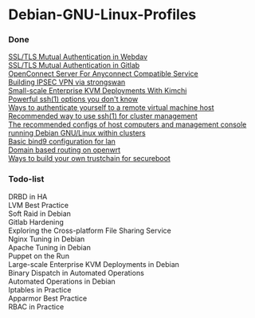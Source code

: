 # Debian-GNU-Linux-Profiles

### Done  

[SSL/TLS Mutual Authentication in Webdav](https://github.com/hardenedlinux/Debian-GNU-Linux-Profiles/blob/master/docs/ssl-tls-mutual-authentication-in-webdav.md)  
[SSL/TLS Mutual Authentication in Gitlab](https://github.com/hardenedlinux/Debian-GNU-Linux-Profiles/blob/master/docs/ssl-tls-mutual-authentication-in-gitlab.md)  
[OpenConnect Server For Anyconnect Compatible Service](https://github.com/hardenedlinux/Debian-GNU-Linux-Profiles/blob/master/docs/OpenConnect-Server(ocserv)-on-debian.md)  
[Building IPSEC VPN via strongswan](https://github.com/hardenedlinux/Debian-GNU-Linux-Profiles/blob/master/docs/strongswan(ipsec)-in-debian.md)  
[Small-scale Enterprise KVM Deployments With Kimchi](https://github.com/hardenedlinux/Debian-GNU-Linux-Profiles/blob/master/docs/small-scale-enterprise-KVM-deployments-with-kimchi.md)  
[Powerful ssh(1) options you don't know](https://github.com/hardenedlinux/Debian-GNU-Linux-Profiles/blob/master/docs/powerful-ssh-options-you-dont-know.md)  
[Ways to authenticate yourself to a remote virtual machine host](https://github.com/hardenedlinux/Debian-GNU-Linux-Profiles/blob/master/docs/auth_to_remote_virtual_host.md)  
[Recommended way to use ssh(1) for cluster management](https://github.com/hardenedlinux/Debian-GNU-Linux-Profiles/blob/master/docs/ssh-for-cluster-management.md)  
[The recommended configs of host computers and management console running Debian GNU/Linux within clusters](https://github.com/hardenedlinux/Debian-GNU-Linux-Profiles/blob/master/docs/recommended_cluster_config.md)  
[Basic bind9 configuration for lan](https://github.com/hardenedlinux/Debian-GNU-Linux-Profiles/blob/master/docs/basic-bind9-cfg-for-lan.md)  
[Domain based routing on openwrt](https://github.com/hardenedlinux/Debian-GNU-Linux-Profiles/blob/master/docs/domain-name-based-routing.md)  
[Ways to build your own trustchain for secureboot](https://github.com/hardenedlinux/Debian-GNU-Linux-Profiles/blob/master/docs/build-secureboot-trustchain.md)  

### Todo-list
DRBD in HA   
LVM Best Practice   
Soft Raid in Debian   
Gitlab Hardening   
Exploring the Cross-platform File Sharing Service   
Nginx Tuning in Debian   
Apache Tuning in Debian   
Puppet on the Run   
Large-scale Enterprise KVM Deployments in Debian   
Binary Dispatch in Automated Operations   
Automated Operations in Debian   
Iptables in Practice   
Apparmor Best Practice   
RBAC in Practice   
